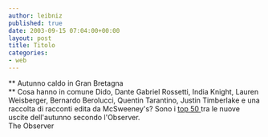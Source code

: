 ```yaml
---
author: leibniz
published: true
date: 2003-09-15 07:04:00+00:00
layout: post
title: Titolo
categories:
- web
---
```


   ** Autunno caldo in Gran Bretagna   
**   Cosa hanno in comune Dido, Dante Gabriel Rossetti, India Knight, Lauren Weisberger, Bernardo Berolucci, Quentin Tarantino, Justin Timberlake e una raccolta di racconti edita da McSweeney's? Sono i  [ top 50 ](http://observer.guardian.co.uk/review/story/0,6903,1041510,00.html)tra le nuove uscite dell'autunno secondo l'Observer.   
The Observer
